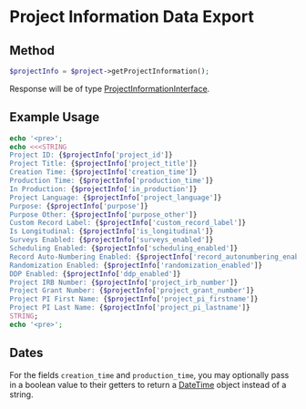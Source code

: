 # Project Information Data Export

## Method
```php
$projectInfo = $project->getProjectInformation();
```

Response will be of type 
[ProjectInformationInterface](../src/Information/ProjectInformationInterface.php).

## Example Usage

```php
echo '<pre>';
echo <<<STRING
Project ID: {$projectInfo['project_id']}
Project Title: {$projectInfo['project_title']}
Creation Time: {$projectInfo['creation_time']}
Production Time: {$projectInfo['production_time']}
In Production: {$projectInfo['in_production']}
Project Language: {$projectInfo['project_language']}
Purpose: {$projectInfo['purpose']}
Purpose Other: {$projectInfo['purpose_other']}
Custom Record Label: {$projectInfo['custom_record_label']}
Is Longitudinal: {$projectInfo['is_longitudinal']}
Surveys Enabled: {$projectInfo['surveys_enabled']}
Scheduling Enabled: {$projectInfo['scheduling_enabled']}
Record Auto-Numbering Enabled: {$projectInfo['record_autonumbering_enabled']}
Randomization Enabled: {$projectInfo['randomization_enabled']}
DDP Enabled: {$projectInfo['ddp_enabled']}
Project IRB Number: {$projectInfo['project_irb_number']}
Project Grant Number: {$projectInfo['project_grant_number']}
Project PI First Name: {$projectInfo['project_pi_firstname']}
Project PI Last Name: {$projectInfo['project_pi_lastname']}
STRING;
echo '<pre>';
```

## Dates

For the fields `creation_time` and `production_time`, you may optionally pass in a boolean value to
their getters to return a [DateTime](http://php.net/manual/en/class.datetime.php) object instead
of a string.